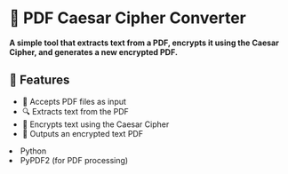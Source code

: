 <!DOCTYPE html>
<html lang="en">
<head>
</head>
<body>
    <h1>📜 PDF Caesar Cipher Converter</h1>
    <p><strong>A simple tool that extracts text from a PDF, encrypts it using the Caesar Cipher, and generates a new encrypted PDF.</strong></p>
    <h2>🚀 Features</h2>
    <ul>
        <li>📄 Accepts PDF files as input</li>
        <li>🔍 Extracts text from the PDF</li>
        <li>🔑 Encrypts text using the Caesar Cipher</li>
        <li>📑 Outputs an encrypted text PDF</li>
    </ul
    <ul>
        <li>Python</li>
        <li>PyPDF2 (for PDF processing)</li>
    </ul>
</body>
</html>
